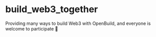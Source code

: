 # build_web3_together
Providing many ways to build Web3 with OpenBuild, and everyone is welcome to participate 🤝
